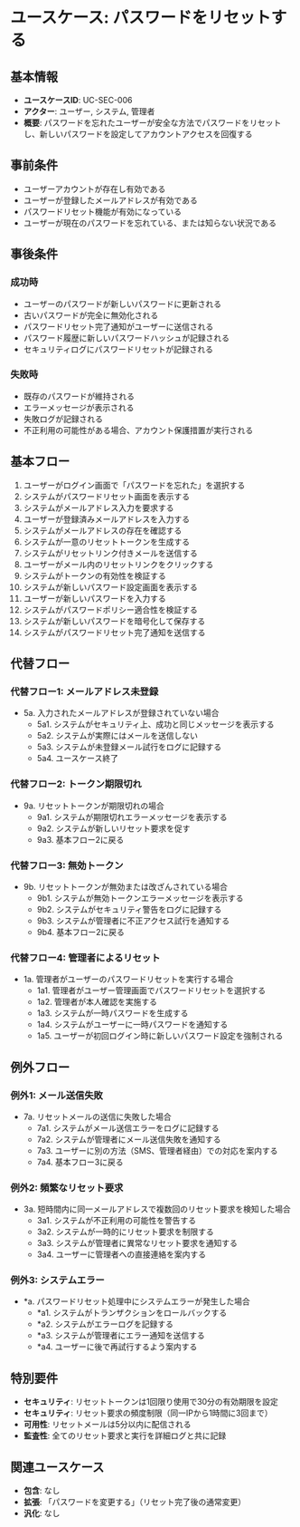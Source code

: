 # ユースケース: パスワードをリセットする

## 基本情報
- **ユースケースID**: UC-SEC-006
- **アクター**: ユーザー, システム, 管理者
- **概要**: パスワードを忘れたユーザーが安全な方法でパスワードをリセットし、新しいパスワードを設定してアカウントアクセスを回復する

## 事前条件
- ユーザーアカウントが存在し有効である
- ユーザーが登録したメールアドレスが有効である
- パスワードリセット機能が有効になっている
- ユーザーが現在のパスワードを忘れている、または知らない状況である

## 事後条件
### 成功時
- ユーザーのパスワードが新しいパスワードに更新される
- 古いパスワードが完全に無効化される
- パスワードリセット完了通知がユーザーに送信される
- パスワード履歴に新しいパスワードハッシュが記録される
- セキュリティログにパスワードリセットが記録される

### 失敗時
- 既存のパスワードが維持される
- エラーメッセージが表示される
- 失敗ログが記録される
- 不正利用の可能性がある場合、アカウント保護措置が実行される

## 基本フロー
1. ユーザーがログイン画面で「パスワードを忘れた」を選択する
2. システムがパスワードリセット画面を表示する
3. システムがメールアドレス入力を要求する
4. ユーザーが登録済みメールアドレスを入力する
5. システムがメールアドレスの存在を確認する
6. システムが一意のリセットトークンを生成する
7. システムがリセットリンク付きメールを送信する
8. ユーザーがメール内のリセットリンクをクリックする
9. システムがトークンの有効性を検証する
10. システムが新しいパスワード設定画面を表示する
11. ユーザーが新しいパスワードを入力する
12. システムがパスワードポリシー適合性を検証する
13. システムが新しいパスワードを暗号化して保存する
14. システムがパスワードリセット完了通知を送信する

## 代替フロー
### 代替フロー1: メールアドレス未登録
- 5a. 入力されたメールアドレスが登録されていない場合
  - 5a1. システムがセキュリティ上、成功と同じメッセージを表示する
  - 5a2. システムが実際にはメールを送信しない
  - 5a3. システムが未登録メール試行をログに記録する
  - 5a4. ユースケース終了

### 代替フロー2: トークン期限切れ
- 9a. リセットトークンが期限切れの場合
  - 9a1. システムが期限切れエラーメッセージを表示する
  - 9a2. システムが新しいリセット要求を促す
  - 9a3. 基本フロー2に戻る

### 代替フロー3: 無効トークン
- 9b. リセットトークンが無効または改ざんされている場合
  - 9b1. システムが無効トークンエラーメッセージを表示する
  - 9b2. システムがセキュリティ警告をログに記録する
  - 9b3. システムが管理者に不正アクセス試行を通知する
  - 9b4. 基本フロー2に戻る

### 代替フロー4: 管理者によるリセット
- 1a. 管理者がユーザーのパスワードリセットを実行する場合
  - 1a1. 管理者がユーザー管理画面でパスワードリセットを選択する
  - 1a2. 管理者が本人確認を実施する
  - 1a3. システムが一時パスワードを生成する
  - 1a4. システムがユーザーに一時パスワードを通知する
  - 1a5. ユーザーが初回ログイン時に新しいパスワード設定を強制される

## 例外フロー
### 例外1: メール送信失敗
- 7a. リセットメールの送信に失敗した場合
  - 7a1. システムがメール送信エラーをログに記録する
  - 7a2. システムが管理者にメール送信失敗を通知する
  - 7a3. ユーザーに別の方法（SMS、管理者経由）での対応を案内する
  - 7a4. 基本フロー3に戻る

### 例外2: 頻繁なリセット要求
- 3a. 短時間内に同一メールアドレスで複数回のリセット要求を検知した場合
  - 3a1. システムが不正利用の可能性を警告する
  - 3a2. システムが一時的にリセット要求を制限する
  - 3a3. システムが管理者に異常なリセット要求を通知する
  - 3a4. ユーザーに管理者への直接連絡を案内する

### 例外3: システムエラー
- *a. パスワードリセット処理中にシステムエラーが発生した場合
  - *a1. システムがトランザクションをロールバックする
  - *a2. システムがエラーログを記録する
  - *a3. システムが管理者にエラー通知を送信する
  - *a4. ユーザーに後で再試行するよう案内する

## 特別要件
- **セキュリティ**: リセットトークンは1回限り使用で30分の有効期限を設定
- **セキュリティ**: リセット要求の頻度制限（同一IPから1時間に3回まで）
- **可用性**: リセットメールは5分以内に配信される
- **監査性**: 全てのリセット要求と実行を詳細ログと共に記録

## 関連ユースケース
- **包含**: なし
- **拡張**: 「パスワードを変更する」（リセット完了後の通常変更）
- **汎化**: なし